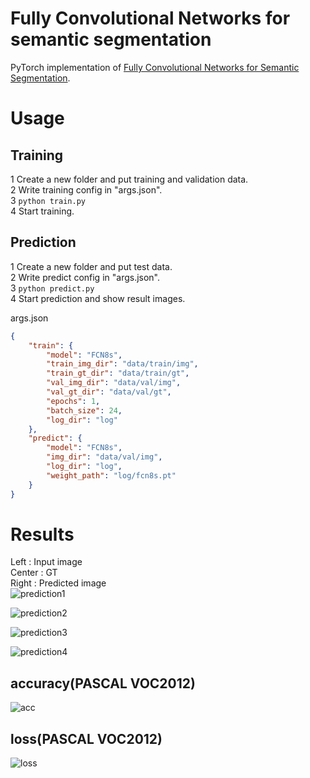# Fully Convolutional Networks for semantic segmentation

PyTorch implementation of 
[Fully Convolutional Networks for Semantic Segmentation](https://arxiv.org/abs/1411.4038).

# Usage
## Training
1 Create a new folder and put training and validation data.  
2 Write training config in "args.json".  
3 `python train.py`  
4 Start training.

## Prediction
1 Create a new folder and put test data.  
2 Write predict config in "args.json".  
3 `python predict.py`  
4 Start prediction and show result images.

args.json
```json
{
    "train": {
        "model": "FCN8s",
        "train_img_dir": "data/train/img",
        "train_gt_dir": "data/train/gt",
        "val_img_dir": "data/val/img",
        "val_gt_dir": "data/val/gt",
        "epochs": 1,
        "batch_size": 24,
        "log_dir": "log"
    },
    "predict": {
        "model": "FCN8s",
        "img_dir": "data/val/img",
        "log_dir": "log",
        "weight_path": "log/fcn8s.pt"
    }
}
```


# Results
Left : Input image  
Center : GT  
Right : Predicted image  
![prediction1](https://user-images.githubusercontent.com/35373553/56850392-f0c66980-693c-11e9-9aed-8160200cf2a7.png)

![prediction2](https://user-images.githubusercontent.com/35373553/56850394-f15f0000-693c-11e9-9682-f54c0d5ef9a5.png)

![prediction3](https://user-images.githubusercontent.com/35373553/56850396-f15f0000-693c-11e9-8a5e-effd31c5face.png)

![prediction4](https://user-images.githubusercontent.com/35373553/56850397-f15f0000-693c-11e9-8d85-75dd487b4276.png)


## accuracy(PASCAL VOC2012)
![acc](https://user-images.githubusercontent.com/35373553/62005069-a08fbb00-b168-11e9-91a4-ecefbf5ed32e.png)

## loss(PASCAL VOC2012)
![loss](https://user-images.githubusercontent.com/35373553/62005068-9ff72480-b168-11e9-9cac-18f8043c7266.png)